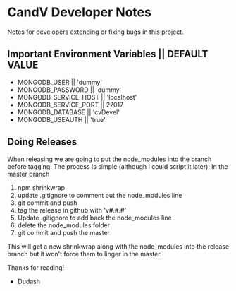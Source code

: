 # CandV Developer Notes
Notes for developers extending or fixing bugs in this project.

## Important Environment Variables || DEFAULT VALUE
* MONGODB_USER || 'dummy'
* MONGODB_PASSWORD || 'dummy'
* MONGODB_SERVICE_HOST || 'localhost'
* MONGODB_SERVICE_PORT || 27017
* MONGODB_DATABASE || 'cvDevel'
* MONGODB_USEAUTH || 'true'

## Doing Releases
When releasing we are going to put the node_modules into the branch before tagging.  The process is simple (although I could script it later):
In the master branch
1) npm shrinkwrap
2) update .gitignore to comment out the node_modules line
3) git commit and push
4) tag the release in github with 'v#.#.#'
5) Update .gitignore to add back the node_modules line
6) delete the node_modules folder
7) git commit and push the master

This will get a new shrinkwrap along with the node_modules into the release branch but it won't force them to linger in the master.

Thanks for reading!
- Dudash

